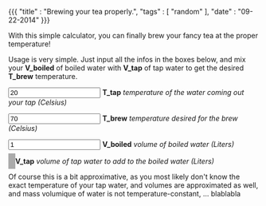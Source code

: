 {{{
  "title" : "Brewing your tea properly.",
  "tags" : [ "random" ],
  "date" : "09-22-2014"
}}}

With this simple calculator, you can finally brew your fancy tea at the proper temperature! 

<!--more-->

Usage is very simple. Just input all the infos in the boxes below, and mix your **V_boiled** of boiled water with **V_tap** of tap water to get the desired **T_brew** temperature.

<script type="text/javascript">

  // T_tap : temperature of tap water
  // T_brew : final temperature desired
  // V_boiled : volume of boiled water
  var calculate = function(T_tap, T_brew, V_boiled) {
    return V_boiled *  (100 - T_brew) / (T_brew - T_tap)
  }

  var refresh = function() {
    var T_tap = parseFloat($('input[name="T_tap"]').val())
      , T_brew = parseFloat($('input[name="T_brew"]').val())
      , V_boiled = parseFloat($('input[name="V_boiled"]').val())
      , V_tap = calculate(T_tap, T_brew, V_boiled)

    $('#V_tap').html('' + Math.round(V_tap * 1000) / 1000)
  }

  $(function() {
    refresh()
    $('input.water-temperature-tea').on('keyup', refresh)
  })

</script>

<input name="T_tap" class="water-temperature-tea" type="text" value="20" /> **T_tap** *temperature of the water coming out your tap (Celsius)*

<input name="T_brew" class="water-temperature-tea" type="text" value="70" /> **T_brew** *temperature desired for the brew (Celsius)*

<input name="V_boiled" class="water-temperature-tea" type="text" value="1"/> **V_boiled** *volume of boiled water (Liters)*

<span id="V_tap" style="font-weight:bold;padding:0.5em;background-color:#aaa"></span> **V_tap** *volume of tap water to add to the boiled water (Liters)*

Of course this is a bit approximative, as you most likely don't know the exact temperature of your tap water, and volumes are approximated as well, and mass volumique of water is not temperature-constant, ... blablabla 
